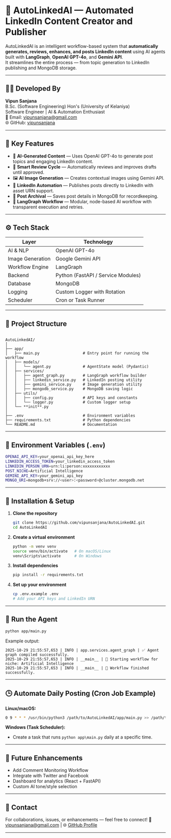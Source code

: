 # 🚀 AutoLinkedAI — Automated LinkedIn Content Creator and Publisher

AutoLinkedAI is an intelligent workflow-based system that **automatically generates, reviews, enhances, and posts LinkedIn content** using AI agents built with **LangGraph**, **OpenAI GPT-4o**, and **Gemini API**.  
It streamlines the entire process — from topic generation to LinkedIn publishing and MongoDB storage.

---

## 👨‍💻 Developed By
**Vipun Sanjana**  
B.Sc. (Software Engineering) Hon's (University of Kelaniya)  
Software Engineer | AI & Automation Enthusiast  
📧 Email: vipunsanjana@gmail.com  
🌐 GitHub: [vipunsanjana](https://github.com/vipunsanjana)

---

## 🧩 Key Features

- 🤖 **AI-Generated Content** — Uses OpenAI GPT-4o to generate post topics and engaging LinkedIn content.  
- 🧠 **Smart Review Cycle** — Automatically reviews and improves drafts until approved.  
- 🖼️ **AI Image Generation** — Creates contextual images using Gemini API.  
- 🔗 **LinkedIn Automation** — Publishes posts directly to LinkedIn with asset URN support.  
- 💾 **Post Archival** — Saves post details in MongoDB for recordkeeping.  
- 🧱 **LangGraph Workflow** — Modular, node-based AI workflow with transparent execution and retries.

---

## ⚙️ Tech Stack

| Layer | Technology |
|-------|-------------|
| AI & NLP | OpenAI GPT-4o |
| Image Generation | Google Gemini API |
| Workflow Engine | LangGraph |
| Backend | Python (FastAPI / Service Modules) |
| Database | MongoDB |
| Logging | Custom Logger with Rotation |
| Scheduler | Cron or Task Runner |

---

## 📁 Project Structure

```

AutoLinkedAI/
│
├── app/
│   ├── main.py                   # Entry point for running the workflow
│   ├── models/
│   │   └── agent.py              # AgentState model (Pydantic)
│   ├── services/
│   │   ├── agent_graph.py        # LangGraph workflow builder
│   │   ├── linkedin_service.py   # LinkedIn posting utility
│   │   ├── gemini_service.py     # Image generation utility
│   │   ├── mongodb_service.py    # MongoDB saving logic
│   ├── utils/
│   │   ├── config.py             # API keys and constants
│   │   └── logger.py             # Custom logger setup
│   └── **init**.py
│
├── .env                          # Environment variables
├── requirements.txt              # Python dependencies
└── README.md                     # Documentation

````

---

## 🔑 Environment Variables (`.env`)

```bash
OPENAI_API_KEY=your_openai_api_key_here
LINKEDIN_ACCESS_TOKEN=your_linkedin_access_token
LINKEDIN_PERSON_URN=urn:li:person:xxxxxxxxxxxx
POST_NICHE=Artificial Intelligence
GEMINI_API_KEY=your_gemini_api_key
MONGO_URI=mongodb+srv://<user>:<password>@cluster.mongodb.net
````

---

## 🧰 Installation & Setup

1. **Clone the repository**

   ```bash
   git clone https://github.com/vipunsanjana/AutoLinkedAI.git
   cd AutoLinkedAI
   ```

2. **Create a virtual environment**

   ```bash
   python -m venv venv
   source venv/bin/activate   # On macOS/Linux
   venv\Scripts\activate      # On Windows
   ```

3. **Install dependencies**

   ```bash
   pip install -r requirements.txt
   ```

4. **Set up your environment**

   ```bash
   cp .env.example .env
   # Add your API keys and LinkedIn URN
   ```

---

## 🚀 Run the Agent

```bash
python app/main.py
```

Example output:

```
2025-10-29 21:55:57,653 | INFO | app.services.agent_graph | ✅ Agent graph compiled successfully.
2025-10-29 21:55:57,653 | INFO | __main__ | 🚀 Starting workflow for niche: Artificial Intelligence
2025-10-29 21:55:57,653 | INFO | __main__ | 🎯 Workflow finished successfully.
```

---

## 🕒 Automate Daily Posting (Cron Job Example)

**Linux/macOS:**

```bash
0 9 * * * /usr/bin/python3 /path/to/AutoLinkedAI/app/main.py >> /path/to/AutoLinkedAI/logs/cron.log 2>&1
```

**Windows (Task Scheduler):**

* Create a task that runs `python app\main.py` daily at a specific time.

---

## 🧩 Future Enhancements

* Add Comment Monitoring Workflow
* Integrate with Twitter and Facebook
* Dashboard for analytics (React + FastAPI)
* Custom AI tone/style selection

---

## 💬 Contact

For collaborations, issues, or enhancements — feel free to connect!
📧 [vipunsanjana@gmail.com](mailto:vipunsanjana@gmail.com) | 🌐 [GitHub Profile](https://github.com/vipunsanjana)

---
